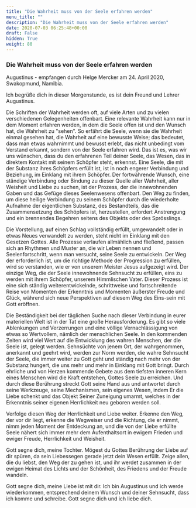 ```yaml
---
title: "Die Wahrheit muss von der Seele erfahren werden"
menu_title: ""
description: "Die Wahrheit muss von der Seele erfahren werden"
date: 2020-07-03 06:25:48+00:00
draft: False
hidden: True
weight: 80
---
```

### Die Wahrheit muss von der Seele erfahren werden

Augustinus - empfangen durch Helge Mercker am 24. April 2020, Swakopmund, Namibia.

Ich begrüße dich in dieser Morgenstunde, es ist dein Freund und Lehrer Augustinus.

Die Schriften der Wahrheit werden oft, auf viele Arten und zu vielen verschiedenen Gelegenheiten offenbart.  Eine relevante Wahrheit kann nur in dem Moment erfahren werden, in dem die Seele offen ist und den Wunsch hat, die Wahrheit zu "sehen". So erfährt die Seele, wenn sie die Wahrheit einmal gesehen hat, die Wahrheit auf eine bewusste Weise; das bedeutet, dass man etwas wahrnimmt und bewusst erlebt, das nicht unbedingt vom Verstand erkannt, sondern von der Seele erfahren wird. Das ist es, was wir uns wünschen, dass du den erfahrenen Teil deiner Seele, das Wesen, das in direktem Kontakt mit seinem Schöpfer steht, erkennst. Eine Seele, die mit der Substanz ihres Schöpfers erfüllt ist, ist in noch engerer Verbindung und Beziehung, im Einklang mit ihrem Schöpfer. Der fortwährende Wunsch, eine ständige Verbindung oder Bindung zu dieser Quelle aller Wahrheit, aller Weisheit und Liebe zu suchen, ist der Prozess, der die innewohnenden Gaben und das Gefüge dieses Seelenwesens offenbart. Den Weg zu finden, um diese heilige Verbindung zu seinem Schöpfer durch die wiederholte Aufnahme der eigentlichen Substanz, des Bestandteils, das die Zusammensetzung des Schöpfers ist, herzustellen, erfordert Anstrengung und ein brennendes Begehren seitens des Objekts oder des Sprösslings.

Die Vorstellung, auf einen Schlag vollständig erfüllt, umgewandelt oder in etwas Neues verwandelt zu werden, steht nicht im Einklang mit den Gesetzen Gottes. Alle Prozesse verlaufen allmählich und fließend, passen sich an Rhythmen und Muster an, die wir Leben nennen und Seelenfortschritt, wenn man versucht, seine Seele zu entwickeln. Der Weg der erforderlich ist, um die richtige Methode der Progression zu erfüllen, wird so verstanden, wie er von unserem Meister Jesus aufgezeigt wird. Der einzige Weg, die der Seele innewohnende Sehnsucht zu erfüllen, eins zu werden mit ihrem Schöpfer, unserem Himmlischen Vater. Dieser Prozess ist eine sich ständig weiterentwickelnde, schrittweise und fortschreitende Reise von Momenten der Erkenntnis und Momenten äußerster Freude und Glück, während sich neue Perspektiven auf diesem Weg des Eins-sein mit Gott eröffnen.

Die Beständigkeit bei der täglichen Suche nach dieser Verbindung in eurer materiellen Welt ist in der Tat eine große Herausforderung. Es gibt so viele Ablenkungen und Verzerrungen und eine völlige Vernachlässigung von etwas so Wertvollem, nämlich der menschlichen Seele. In den kommenden Zeiten wird viel Wert auf die Entwicklung des wahren Menschen, der die Seele ist, gelegt werden. Sehnsüchte von jenem Ort, der wahrgenommen, anerkannt und geehrt wird, werden zur Norm werden, die wahre Sehnsucht der Seele, die immer weiter zu Gott geht und ständig nach mehr von der Substanz hungert, die uns mehr und mehr in Einklang mit Gott bringt. Durch ehrliche und von Herzen kommende Gebete aus dem tiefsten inneren Kern eines Menschen wird die Kraft entstehen, Gottes Seele zu erreichen. Und durch diese Berührung streckt Gott seine Hand aus und antwortet durch seine Werkzeuge, seine Mechanismen, sein eigenes Wesen, indem Er die Liebe schenkt und das Objekt Seiner Zuneigung umarmt, welches in der Erkenntnis seiner eigenen Herrlichkeit neu geboren werden soll.

Verfolge diesen Weg der Herrlichkeit und Liebe weiter. Erkenne den Weg, der vor dir liegt, erkenne die Wegweiser und die Richtung, die er nimmt, nimm jeden Moment der Entdeckung an, und die von der Liebe erfüllte Seele nähert sich immer mehr dem Aufenthaltsort in ewigem Frieden und ewiger Freude, Herrlichkeit und Weisheit.

Gott segne dich, meine Tochter. Mögest du Gottes Berührung der Liebe auf dir spüren, da sein Liebessegen gerade jetzt dein Wesen erfüllt. Zeige allen, die du liebst, den Weg der zu gehen ist, und ihr werdet zusammen in der ewigen Heimat des Lichts und der Schönheit, des Friedens und der Freude wandeln.  

Gott segne dich, meine Liebe ist mit dir. Ich bin Augustinus und ich werde wiederkommen, entsprechend deinem Wunsch und deiner Sehnsucht, dass ich komme und schreibe. Gott segne dich und ich liebe dich.
